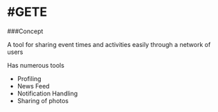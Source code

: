 #GETE
==========

###Concept

A tool for sharing event times and activities easily through a network of users

Has numerous tools

- Profiling
- News Feed
- Notification Handling
- Sharing of photos 